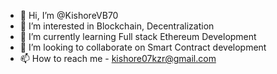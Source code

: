 - 👋 Hi, I’m @KishoreVB70
- 👀 I’m interested in Blockchain, Decentralization
- 🌱 I’m currently learning Full stack Ethereum Development 
- 💞️ I’m looking to collaborate on Smart Contract development
- 📫 How to reach me - kishore07kzr@gmail.com

<!---
KishoreVB70/KishoreVB70 is a ✨ special ✨ repository because its `README.md` (this file) appears on your GitHub profile.
You can click the Preview link to take a look at your changes.
--->
